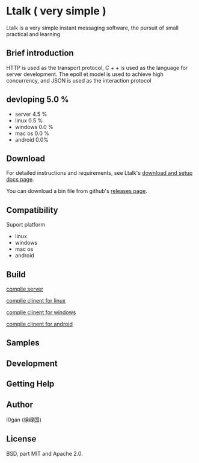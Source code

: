 # Ltalk ( very simple )


 Ltalk is a very simple instant messaging software, the pursuit of small practical and learning 



## Brief introduction

HTTP is used as the transport protocol, C + + is used as the language for server development. The epoll et model is used to achieve high concurrency, and JSON is used as the interaction protocol



## devloping  5.0 %

* server 4.5 %
* linux  0.5 %
* windows 0.0 %
* mac os 0.0 %
* android 0.0%

## Download



For detailed instructions and requirements, see Ltalk's [download and setup docs page]().

You can download a bin file from github's [releases page]().



## Compatibility

Suport platform

* linux
* windows
* mac os
* android



## Build

[complie server]()

[complie clinent for linux]()

[complie clinent for windows]()

[complie clinent for android]()



## Samples






## Development






## Getting Help





## Author

I0gan (徐绿国)

## License

BSD, part MIT and Apache 2.0. 

